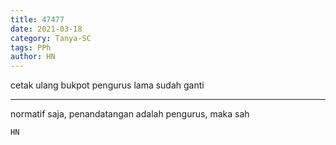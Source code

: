 ```yaml
---
title: 47477
date: 2021-03-18
category: Tanya-SC
tags: PPh
author: HN
---
```


cetak ulang bukpot pengurus lama sudah ganti

---

normatif saja, penandatangan adalah pengurus, maka sah

`HN`
